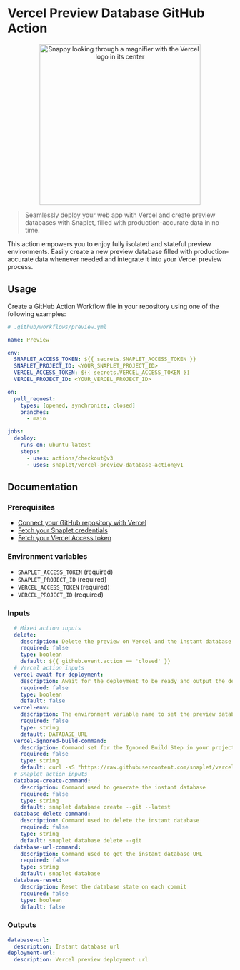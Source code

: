 # Vercel Preview Database GitHub Action

<p align="center">
  <img width="360" src="https://raw.githubusercontent.com/snaplet/vercel-action/main/logo.png" alt="Snappy looking through a magnifier with the Vercel logo in its center">
</p>

> Seamlessly deploy your web app with Vercel and create preview databases with Snaplet, filled with production-accurate data in no time.

This action empowers you to enjoy fully isolated and stateful preview environments. Easily create a new preview database filled with production-accurate data whenever needed and integrate it into your Vercel preview process.

## Usage

Create a GitHub Action Workflow file in your repository using one of the following examples:

```yaml
# .github/workflows/preview.yml

name: Preview

env:
  SNAPLET_ACCESS_TOKEN: ${{ secrets.SNAPLET_ACCESS_TOKEN }}
  SNAPLET_PROJECT_ID: <YOUR_SNAPLET_PROJECT_ID>
  VERCEL_ACCESS_TOKEN: ${{ secrets.VERCEL_ACCESS_TOKEN }}
  VERCEL_PROJECT_ID: <YOUR_VERCEL_PROJECT_ID>

on:
  pull_request:
    types: [opened, synchronize, closed]
    branches:
      - main

jobs:
  deploy:
    runs-on: ubuntu-latest
    steps:
      - uses: actions/checkout@v3
      - uses: snaplet/vercel-preview-database-action@v1
```

## Documentation

### Prerequisites
- [Connect your GitHub repository with Vercel](https://vercel.com/docs/concepts/git/vercel-for-github)
- [Fetch your Snaplet credentials](https://docs.snaplet.dev/guides/netlify-preview-plugin/#step-3-add-environment-variables)
- [Fetch your Vercel Access token](https://vercel.com/account/tokens)

### Environment variables
- `SNAPLET_ACCESS_TOKEN` (required)
- `SNAPLET_PROJECT_ID` (required)
- `VERCEL_ACCESS_TOKEN` (required)
- `VERCEL_PROJECT_ID` (required)

### Inputs

```yaml
  # Mixed action inputs
  delete:
    description: Delete the preview on Vercel and the instant database related to it
    required: false
    type: boolean
    default: ${{ github.event.action == 'closed' }}
  # Vercel action inputs
  vercel-await-for-deployment:
    description: Await for the deployment to be ready and output the deployment URL
    required: false
    type: boolean
    default: false
  vercel-env:
    description: The environment variable name to set the preview database deployment URL
    required: false
    type: string
    default: DATABASE_URL
  vercel-ignored-build-command:
    description: Command set for the Ignored Build Step in your project settings, the default script cancels every preview deployment coming from the Vercel GitHub App
    required: false
    type: string
    default: curl -sS "https://raw.githubusercontent.com/snaplet/vercel-action/v3/scripts/ignore-build.mjs" | node --input-type=module
  # Snaplet action inputs
  database-create-command:
    description: Command used to generate the instant database
    required: false
    type: string
    default: snaplet database create --git --latest
  database-delete-command:
    description: Command used to delete the instant database
    required: false
    type: string
    default: snaplet database delete --git
  database-url-command:
    description: Command used to get the instant database URL
    required: false
    type: string
    default: snaplet database
  database-reset:
    description: Reset the database state on each commit
    required: false
    type: boolean
    default: false
```

### Outputs

```yaml
database-url:
  description: Instant database url
deployment-url:
  description: Vercel preview deployment url
```